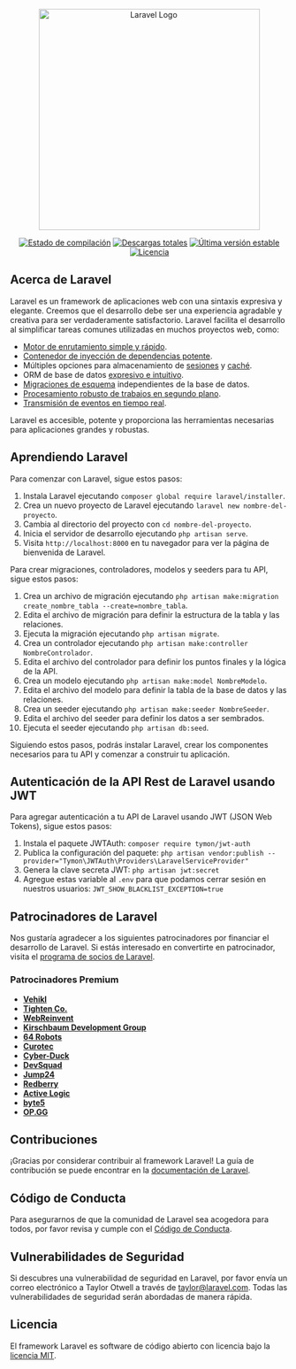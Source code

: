 <p align="center"><a href="https://laravel.com" target="_blank"><img src="https://raw.githubusercontent.com/laravel/art/master/logo-lockup/5%20SVG/2%20CMYK/1%20Full%20Color/laravel-logolockup-cmyk-red.svg" width="400" alt="Laravel Logo"></a></p>
<p align="center">
<a href="https://github.com/laravel/framework/actions"><img src="https://github.com/laravel/framework/workflows/tests/badge.svg" alt="Estado de compilación"></a>
<a href="https://packagist.org/packages/laravel/framework"><img src="https://img.shields.io/packagist/dt/laravel/framework" alt="Descargas totales"></a>
<a href="https://packagist.org/packages/laravel/framework"><img src="https://img.shields.io/packagist/v/laravel/framework" alt="Última versión estable"></a>
<a href="https://packagist.org/packages/laravel/framework"><img src="https://img.shields.io/packagist/l/laravel/framework" alt="Licencia"></a>
</p>

## Acerca de Laravel

Laravel es un framework de aplicaciones web con una sintaxis expresiva y elegante. Creemos que el desarrollo debe ser una experiencia agradable y creativa para ser verdaderamente satisfactorio. Laravel facilita el desarrollo al simplificar tareas comunes utilizadas en muchos proyectos web, como:

- [Motor de enrutamiento simple y rápido](https://laravel.com/docs/routing).
- [Contenedor de inyección de dependencias potente](https://laravel.com/docs/container).
- Múltiples opciones para almacenamiento de [sesiones](https://laravel.com/docs/session) y [caché](https://laravel.com/docs/cache).
- ORM de base de datos [expresivo e intuitivo](https://laravel.com/docs/eloquent).
- [Migraciones de esquema](https://laravel.com/docs/migrations) independientes de la base de datos.
- [Procesamiento robusto de trabajos en segundo plano](https://laravel.com/docs/queues).
- [Transmisión de eventos en tiempo real](https://laravel.com/docs/broadcasting).

Laravel es accesible, potente y proporciona las herramientas necesarias para aplicaciones grandes y robustas.

## Aprendiendo Laravel

Para comenzar con Laravel, sigue estos pasos:

1. Instala Laravel ejecutando `composer global require laravel/installer`.
2. Crea un nuevo proyecto de Laravel ejecutando `laravel new nombre-del-proyecto`.
3. Cambia al directorio del proyecto con `cd nombre-del-proyecto`.
4. Inicia el servidor de desarrollo ejecutando `php artisan serve`.
5. Visita `http://localhost:8000` en tu navegador para ver la página de bienvenida de Laravel.

Para crear migraciones, controladores, modelos y seeders para tu API, sigue estos pasos:

1. Crea un archivo de migración ejecutando `php artisan make:migration create_nombre_tabla --create=nombre_tabla`.
2. Edita el archivo de migración para definir la estructura de la tabla y las relaciones.
3. Ejecuta la migración ejecutando `php artisan migrate`.
4. Crea un controlador ejecutando `php artisan make:controller NombreControlador`.
5. Edita el archivo del controlador para definir los puntos finales y la lógica de la API.
6. Crea un modelo ejecutando `php artisan make:model NombreModelo`.
7. Edita el archivo del modelo para definir la tabla de la base de datos y las relaciones.
8. Crea un seeder ejecutando `php artisan make:seeder NombreSeeder`.
9. Edita el archivo del seeder para definir los datos a ser sembrados.
10. Ejecuta el seeder ejecutando `php artisan db:seed`.

Siguiendo estos pasos, podrás instalar Laravel, crear los componentes necesarios para tu API y comenzar a construir tu aplicación.

## Autenticación de la API Rest de Laravel usando JWT

Para agregar autenticación a tu API de Laravel usando JWT (JSON Web Tokens), sigue estos pasos:

1. Instala el paquete JWTAuth: `composer require tymon/jwt-auth`
2. Publica la configuración del paquete: `php artisan vendor:publish --provider="Tymon\JWTAuth\Providers\LaravelServiceProvider"`
3. Genera la clave secreta JWT: `php artisan jwt:secret`
4. Agregue estas variable al `.env` para que podamos cerrar sesión en nuestros usuarios: `JWT_SHOW_BLACKLIST_EXCEPTION=true`

## Patrocinadores de Laravel

Nos gustaría agradecer a los siguientes patrocinadores por financiar el desarrollo de Laravel. Si estás interesado en convertirte en patrocinador, visita el [programa de socios de Laravel](https://partners.laravel.com).

### Patrocinadores Premium

- **[Vehikl](https://vehikl.com/)**
- **[Tighten Co.](https://tighten.co)**
- **[WebReinvent](https://webreinvent.com/)**
- **[Kirschbaum Development Group](https://kirschbaumdevelopment.com)**
- **[64 Robots](https://64robots.com)**
- **[Curotec](https://www.curotec.com/services/technologies/laravel/)**
- **[Cyber-Duck](https://cyber-duck.co.uk)**
- **[DevSquad](https://devsquad.com/hire-laravel-developers)**
- **[Jump24](https://jump24.co.uk)**
- **[Redberry](https://redberry.international/laravel/)**
- **[Active Logic](https://activelogic.com)**
- **[byte5](https://byte5.de)**
- **[OP.GG](https://op.gg)**

## Contribuciones

¡Gracias por considerar contribuir al framework Laravel! La guía de contribución se puede encontrar en la [documentación de Laravel](https://laravel.com/docs/contributions).

## Código de Conducta

Para asegurarnos de que la comunidad de Laravel sea acogedora para todos, por favor revisa y cumple con el [Código de Conducta](https://laravel.com/docs/contributions#code-of-conduct).

## Vulnerabilidades de Seguridad

Si descubres una vulnerabilidad de seguridad en Laravel, por favor envía un correo electrónico a Taylor Otwell a través de [taylor@laravel.com](mailto:taylor@laravel.com). Todas las vulnerabilidades de seguridad serán abordadas de manera rápida.

## Licencia

El framework Laravel es software de código abierto con licencia bajo la [licencia MIT](https://opensource.org/licenses/MIT).


